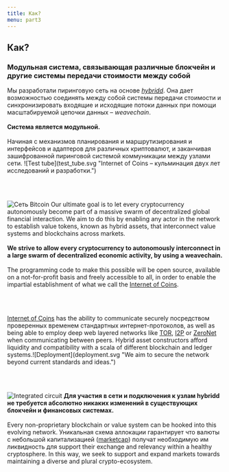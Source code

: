 ```yaml
---
title: Как?
menu: part3
---
```


## Как?
### Модульная система, связывающая различные блокчейн и другие системы передачи стоимости между собой

<span class="column-left">
Мы разработали пиринговую сеть на основе <a href="https://github.com/internetofcoins/hybridd" target="_blank"><i>hybridd</i></a>. Она дает возможностью соединять между собой системы передачи стоимости и синхронизировать входящие и исходящие потоки данных при помощи масштабируемой цепочки данных – <i>weavechain</i>. <br><br><b>Система является модульной.</b><br><br> Начиная с механизмов планирования и маршрутизирования и интерфейсов и адаптеров для различных криптовалют, и заканчивая зашифрованной пиринговой системой коммуникации между узлами сети.
</span><span class="column-right small" style="height: 12em;">![Test tube](test_tube.svg "Internet of Coins – кульминация двух лет исследований и разработки.")</span>

<br><br>

<span class="column-left small" style="height: 15em;">![Сеть Bitcoin](bitcoin_network.svg "We have taken the solid development and resilience of Bitcoin as an example.")</span><span class="column-right">
Our ultimate goal is to let every cryptocurrency autonomously become part of a massive swarm of decentralized global financial interaction. We aim to do this by enabling any actor in the network to establish value tokens, known as hybrid assets, that interconnect value systems and blockchains across markets. <br><br><b>We strive to allow every cryptocurrency to autonomously interconnect in a large swarm of decentralized economic activity, by using a weavechain.</b><br><br> The programming code to make this possible will be open source, available on a not-for-profit basis and freely accessible to all, in order to enable the impartial establishment of what we call the <a href="https://internetofcoins.org" target="_blank">Internet of Coins</a>.</span>

<br><br>

<span class="column-left">
<a href="https://internetofcoins.org" target="_blank">Internet of Coins</a> has the ability to communicate securely посредством проверенных временем стандартных интернет-протоколов, as well as being able to employ deep web layered networks like <a href="https://www.torproject.org/" target="_blank">TOR</a>, <a href="https://geti2p.net/" target="_blank">I2P</a> or <a href="https://zeronet.io/" target="_blank">ZeroNet</a> when communicating between peers. Hybrid asset constructors afford liquidity and compatibility with a scala of different blockchain and ledger systems.</span><span class="column-right small" style="height: 9em;">![Deployment](deployment.svg "We aim to secure the network beyond current standards and ideas.")</span>

<br><br>

<span class="column-left small" style="height: 10em;">![Integrated circuit](integrated_circuit.svg "Everyone is free to connect to Internet of Coins hybrid nodes.")</span><span class="column-right">
<b>Для участия в сети и подключения к узлам hybridd не требуется абсолютно никаких изменений в существующих блокчейн и финансовых системах.</b><br><br>Every non-proprietary blockchain or value system can be hooked into this evolving network. Уникальная схема аллокации гарантирует что валюты с небольшой капитализацией (<a href="http://coinmarketcap.com/" target="_blank">marketcap</a>) получат необходимую им ликвидность для support their exchange and relevancy within a healthy cryptosphere. In this way, we seek to support and expand markets towards maintaining a diverse and plural crypto-ecosystem.
